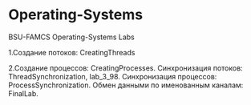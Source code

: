 # Operating-Systems
BSU-FAMCS Operating-Systems Labs

1.Создание потоков: CreatingThreads

2.Создание процессов: CreatingProcesses.
Cинхронизация потоков: ThreadSynchronization, lab_3_98.
Синхронизация процессов: ProcessSynchronization.
Обмен данными по именованным каналам: FinalLab.
